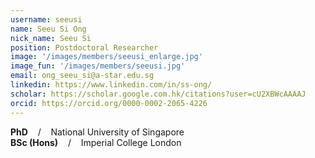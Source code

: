 ```yaml
---
username: seeusi
name: Seeu Si Ong
nick_name: Seeu Si
position: Postdoctoral Researcher
image: '/images/members/seeusi_enlarge.jpg'
image_fun: '/images/members/seeusi.jpg'
email: ong_seeu_si@a-star.edu.sg
linkedin: https://www.linkedin.com/in/ss-ong/
scholar: https://scholar.google.com.hk/citations?user=cU2XBWcAAAAJ
orcid: https://orcid.org/0000-0002-2065-4226
---
```


**PhD** &nbsp;&nbsp; / &nbsp;&nbsp; National University of Singapore<br>
**BSc (Hons)** &nbsp;&nbsp; / &nbsp;&nbsp; Imperial College London
